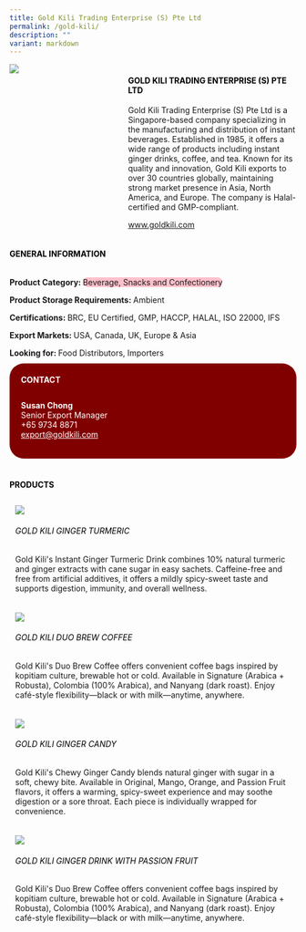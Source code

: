 ```yaml
---
title: Gold Kili Trading Enterprise (S) Pte Ltd
permalink: /gold-kili/
description: ""
variant: markdown
---
```

<div class="flex-paragraph">
	<div style="display: flex; flex-wrap: wrap;" class="flex-container">
		<div style="flex: 1 1 40%; display: block;" class="card sgds">
			<img src="/images/Gold%20Kili/gold_kili_logo.png">
		</div>
		<div style="flex: 1 1 58%; display: block; margin-left: 3px" class="card-sgds">
			<h4 style="text-transform: uppercase; color: black;"><b>Gold Kili Trading Enterprise (S) Pte Ltd</b></h4>
			<p>Gold Kili Trading Enterprise (S) Pte Ltd is a Singapore-based company specializing in the manufacturing and distribution of instant beverages. Established in 1985, it offers a wide range of products including instant ginger drinks, coffee, and tea. Known for its quality and innovation, Gold Kili exports to over 30 countries globally, maintaining strong market presence in Asia, North America, and Europe. The company is Halal-certified and GMP-compliant.</p>
			<p><a target="_blank" href="https://www.goldkili.com">www.goldkili.com</a></p>
		</div>
	</div>
</div>

<h4 style="text-transform: uppercase; color: black;">
	<b>General Information</b>
</h4>
<div style="display: flex; flex-wrap: wrap;" class="flex-container">
	<div style="flex: 1 1 65%; display: block; align-self: stretch" class="card sgds">
		<div class="flex-paragraph">
			<p>
				<b>Product Category: </b>
				<span style="background-color: pink; border-radius: 10px;">Beverage, Snacks and Confectionery</span>
			</p>
			<p>
				<b>Product Storage Requirements: </b>Ambient
			</p>
			<p>
				<b>Certifications: </b>BRC, EU Certified, GMP, HACCP, HALAL, ISO 22000, IFS
			</p>
			<p>
				<b>Export Markets: </b>USA, Canada, UK, Europe &amp; Asia
			</p>
			<p style="margin-bottom: 10px;">
				<b>Looking for: </b>Food Distributors, Importers
			</p>
		</div>
	</div>
	<div style="flex: 1 1 35%; padding: 10px; display: block; background-color: maroon; border-radius: 25px; align-self: center;" class="card sgds">
		<h4 style="color: white; margin-top: 10px; margin-left: 10px;">CONTACT</h4>
		<div class="flex-paragraph">
			<p style="padding: 10px; color: white;">
				<b>Susan Chong</b>
				<br>Senior Export Manager<br>+65 9734 8871<br>
				<a style="color: white;" href="mailto:export@goldkili.com">export@goldkili.com</a>
			</p>
		</div>
	</div>
</div>
<br>
<h4 style="text-transform: uppercase; color: black;">
	<b>Products</b>
</h4>
<div style="display: flex; flex-wrap: wrap;">
	<div style="flex: 1 1 47%; margin: 10px; display: block;" class="card sgds">
		<div style="display: block;" class="flex-image">
			<img src="/images/Gold%20Kili/gold_kili_product_01.jpg">
		</div>
		<div class="flex-paragraph">
			<h6 style="text-transform: uppercase; color: black;">Gold Kili Ginger Turmeric</h6>
			<p>Gold Kili's Instant Ginger Turmeric Drink combines 10% natural turmeric and ginger extracts with cane sugar in easy sachets. Caffeine-free and free from artificial additives, it offers a mildly spicy-sweet taste and supports digestion, immunity, and overall wellness.</p>
		</div>
	</div>
	<div style="flex: 1 1 47%; margin: 10px; display: block;" class="card sgds">
		<div style="display: block;" class="flex-image">
			<img src="/images/Gold%20Kili/gold_kili_product_02.jpg">
		</div>
		<div class="flex-paragraph">
			<h6 style="text-transform: uppercase; color: black;">Gold Kili Duo Brew Coffee</h6>
			<p>Gold Kili's Duo Brew Coffee offers convenient coffee bags inspired by kopitiam culture, brewable hot or cold. Available in Signature (Arabica + Robusta), Colombia (100% Arabica), and Nanyang (dark roast). Enjoy café-style flexibility—black or with milk—anytime, anywhere.</p>
		</div>
	</div>
	<div style="flex: 1 1 47%; margin: 10px; display: block;" class="card sgds">
		<div style="display: block;" class="flex-image">
			<img src="/images/Gold%20Kili/gold_kili_product_03.jpg">
		</div>
		<div class="flex-paragraph">
			<h6 style="text-transform: uppercase; color: black;">Gold Kili Ginger Candy</h6>
			<p>Gold Kili's Chewy Ginger Candy blends natural ginger with sugar in a soft, chewy bite. Available in Original, Mango, Orange, and Passion Fruit flavors, it offers a warming, spicy-sweet experience and may soothe digestion or a sore throat. Each piece is individually wrapped for convenience.</p>
		</div>
	</div>
	<div style="flex: 1 1 47%; margin: 10px; display: block;" class="card sgds">
		<div style="display: block;" class="flex-image">
			<img src="/images/Gold%20Kili/gold_kili_product_04.jpg">
		</div>
		<div class="flex-paragraph">
			<h6 style="text-transform: uppercase; color: black;">Gold Kili Ginger Drink with Passion Fruit</h6>
			<p>Gold Kili's Duo Brew Coffee offers convenient coffee bags inspired by kopitiam culture, brewable hot or cold. Available in Signature (Arabica + Robusta), Colombia (100% Arabica), and Nanyang (dark roast). Enjoy café-style flexibility—black or with milk—anytime, anywhere.</p>
		</div>
	</div>
</div>